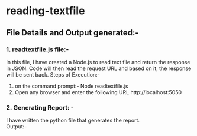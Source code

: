 # reading-textfile

## File Details and Output generated:-
### 1. readtextfile.js file:-
In this file, I have created a Node.js to read text file and return the response in JSON. Code will then read the request URL and based on it, the response will be sent back. 
Steps of Execution:-
1. on the command prompt:- 
                       Node readtextfile.js
2. Open any browser and enter the following URL
                    http://localhost:5050

 

###  2.	Generating Report: - 
I have written the python file that generates the report.
<br> Output:-</br>
